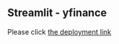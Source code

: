 ## Streamlit - yfinance

Please click [the deployment link](https://peiyi-c-streamlit-yfinance-app-y6hcxo.streamlit.app/)
